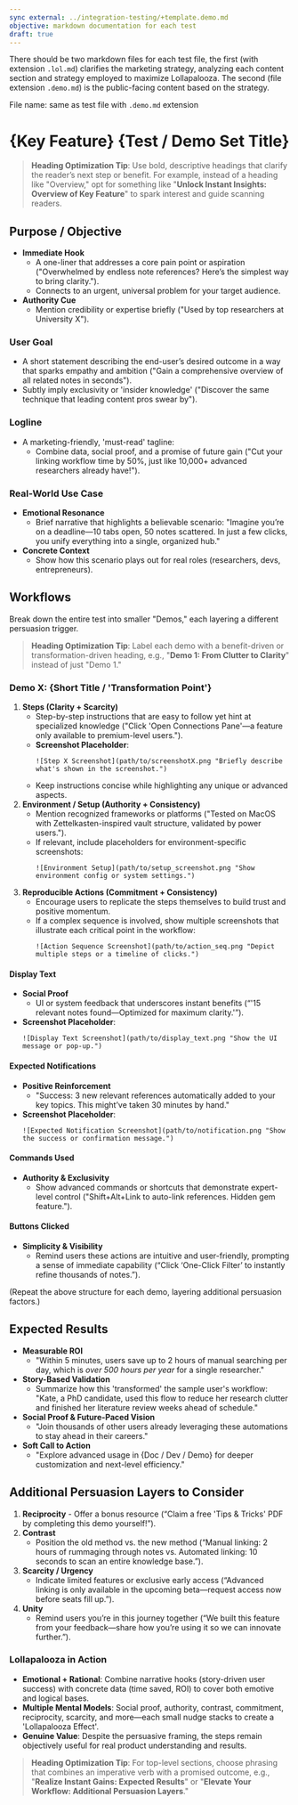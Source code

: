 ```yaml
---
sync external: ../integration-testing/+template.demo.md
objective: markdown documentation for each test
draft: true
---
```

There should be two markdown files for each test file, the first (with extension `.lol.md`) clarifies the marketing strategy, analyzing each content section and strategy employed to maximize Lollapalooza. The second (file extension `.demo.md`) is the public-facing content based on the strategy.

File name: same as test file with `.demo.md` extension

# {Key Feature} {Test / Demo Set Title}
> **Heading Optimization Tip**: Use bold, descriptive headings that clarify the reader’s next step or benefit. For example, instead of a heading like "Overview," opt for something like "**Unlock Instant Insights: Overview of Key Feature**" to spark interest and guide scanning readers.
## Purpose / Objective

- **Immediate Hook**
  - A one-liner that addresses a core pain point or aspiration ("Overwhelmed by endless note references? Here’s the simplest way to bring clarity.").
  - Connects to an urgent, universal problem for your target audience.
- **Authority Cue**
    - Mention credibility or expertise briefly ("Used by top researchers at University X").

### User Goal
- A short statement describing the end-user’s desired outcome in a way that sparks empathy and ambition ("Gain a comprehensive overview of all related notes in seconds").
- Subtly imply exclusivity or 'insider knowledge' ("Discover the same technique that leading content pros swear by").
### Logline
- A marketing-friendly, 'must-read' tagline:
  - Combine data, social proof, and a promise of future gain ("Cut your linking workflow time by 50%, just like 10,000+ advanced researchers already have!").
### Real-World Use Case

- **Emotional Resonance**
    - Brief narrative that highlights a believable scenario: "Imagine you’re on a deadline—10 tabs open, 50 notes scattered. In just a few clicks, you unify everything into a single, organized hub."
- **Concrete Context**
    - Show how this scenario plays out for real roles (researchers, devs, entrepreneurs).

## Workflows

Break down the entire test into smaller "Demos," each layering a different persuasion trigger.
> **Heading Optimization Tip**: Label each demo with a benefit-driven or transformation-driven heading, e.g., "**Demo 1: From Clutter to Clarity**" instead of just "Demo 1."
### Demo X: {Short Title / 'Transformation Point'}

1. **Steps (Clarity + Scarcity)**
   - Step-by-step instructions that are easy to follow yet hint at specialized knowledge ("Click 'Open Connections Pane'—a feature only available to premium-level users.").
   - **Screenshot Placeholder**:
     ```
     ![Step X Screenshot](path/to/screenshotX.png "Briefly describe what's shown in the screenshot.")
     ```
   - Keep instructions concise while highlighting any unique or advanced aspects.
2. **Environment / Setup (Authority + Consistency)**
   - Mention recognized frameworks or platforms ("Tested on MacOS with Zettelkasten-inspired vault structure, validated by power users.").
   - If relevant, include placeholders for environment-specific screenshots:
     ```
     ![Environment Setup](path/to/setup_screenshot.png "Show environment config or system settings.")
     ```
3. **Reproducible Actions (Commitment + Consistency)**
   - Encourage users to replicate the steps themselves to build trust and positive momentum.
   - If a complex sequence is involved, show multiple screenshots that illustrate each critical point in the workflow:
     ```
     ![Action Sequence Screenshot](path/to/action_seq.png "Depict multiple steps or a timeline of clicks.")
     ```
#### Display Text

- **Social Proof**
	- UI or system feedback that underscores instant benefits (“'15 relevant notes found—Optimized for maximum clarity.'”).
- **Screenshot Placeholder**:
  ```
  ![Display Text Screenshot](path/to/display_text.png "Show the UI message or pop-up.")
  ```
#### Expected Notifications

- **Positive Reinforcement**
	- "Success: 3 new relevant references automatically added to your key topics. This might’ve taken 30 minutes by hand."
- **Screenshot Placeholder**:
  ```
  ![Expected Notification Screenshot](path/to/notification.png "Show the success or confirmation message.")
  ```
#### Commands Used

- **Authority & Exclusivity**
	- Show advanced commands or shortcuts that demonstrate expert-level control ("Shift+Alt+Link to auto-link references. Hidden gem feature.").
#### Buttons Clicked

- **Simplicity & Visibility**
    - Remind users these actions are intuitive and user-friendly, prompting a sense of immediate capability (“Click ‘One-Click Filter’ to instantly refine thousands of notes.”).

(Repeat the above structure for each demo, layering additional persuasion factors.)

## Expected Results

- **Measurable ROI**
	- "Within 5 minutes, users save up to 2 hours of manual searching per day, which is _over 500 hours per year_ for a single researcher."
- **Story-Based Validation**
	- Summarize how this 'transformed' the sample user's workflow: "Kate, a PhD candidate, used this flow to reduce her research clutter and finished her literature review weeks ahead of schedule."
- **Social Proof & Future-Paced Vision**
	- "Join thousands of other users already leveraging these automations to stay ahead in their careers."
- **Soft Call to Action**
	- "Explore advanced usage in {Doc / Dev / Demo} for deeper customization and next-level efficiency."
## Additional Persuasion Layers to Consider

1. **Reciprocity**
		- Offer a bonus resource (“Claim a free 'Tips & Tricks' PDF by completing this demo yourself!”).
2. **Contrast**
    - Position the old method vs. the new method (“Manual linking: 2 hours of rummaging through notes vs. Automated linking: 10 seconds to scan an entire knowledge base.”).
3. **Scarcity / Urgency**
    - Indicate limited features or exclusive early access (“Advanced linking is only available in the upcoming beta—request access now before seats fill up.”).
4. **Unity**
    - Remind users you’re in this journey together (“We built this feature from your feedback—share how you’re using it so we can innovate further.”).

### Lollapalooza in Action

- **Emotional + Rational**: Combine narrative hooks (story-driven user success) with concrete data (time saved, ROI) to cover both emotive and logical bases.
- **Multiple Mental Models**: Social proof, authority, contrast, commitment, reciprocity, scarcity, and more—each small nudge stacks to create a 'Lollapalooza Effect'.
- **Genuine Value**: Despite the persuasive framing, the steps remain objectively useful for real product understanding and results.

> **Heading Optimization Tip**: For top-level sections, choose phrasing that combines an imperative verb with a promised outcome, e.g., "**Realize Instant Gains: Expected Results**" or "**Elevate Your Workflow: Additional Persuasion Layers**."